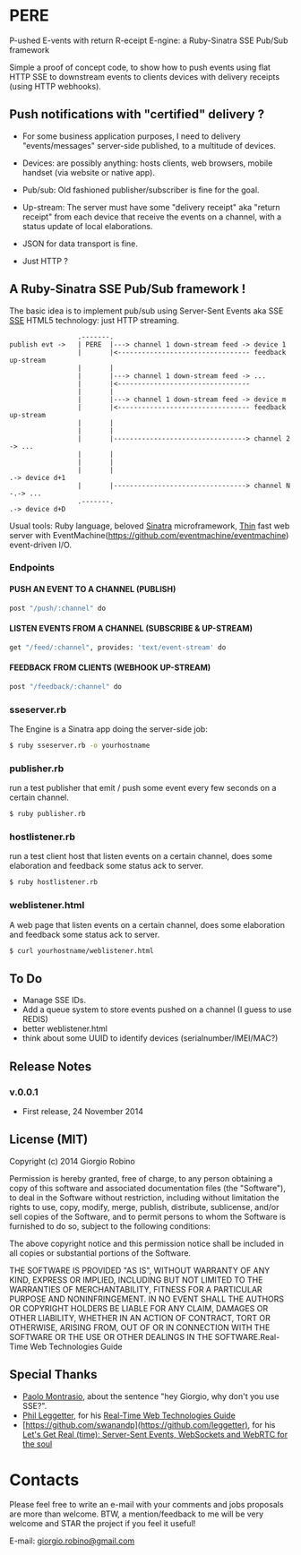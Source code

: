 PERE
====
P-ushed E-vents with return R-eceipt E-ngine: a Ruby-Sinatra SSE Pub/Sub framework


Simple a proof of concept code, to show how to push events using flat HTTP SSE to downstream events to clients devices with delivery receipts (using HTTP webhooks).


## Push notifications with "certified" delivery ?

- For some business application purposes, I need to delivery "events/messages" server-side published, to a multitude of devices.


- Devices: are possibly anything: hosts clients, web browsers, mobile handset (via website or native app).

- Pub/sub: Old fashioned publisher/subscriber is fine for the goal.


- Up-stream: The server must have some "delivery receipt" aka "return receipt" from each device that receive the events on a channel, with a status update of local elaborations.

- JSON for data transport is fine.

- Just HTTP ? 


## A Ruby-Sinatra SSE Pub/Sub framework !

The basic idea is to implement pub/sub using Server-Sent Events aka SSE [SSE](http://www.w3.org/TR/eventsource/) HTML5 technology: just HTTP streaming.


```
                 .-------.
publish evt ->   | PERE  |---> channel 1 down-stream feed -> device 1
                 |       |<--------------------------------- feedback up-stream
                 |       |                
                 |       |---> channel 1 down-stream feed -> ...
                 |       |<---------------------------------
                 |       |                
                 |       |---> channel 1 down-stream feed -> device m
                 |       |<--------------------------------- feedback up-stream
                 |       | 
                 |       | 
                 |       |---------------------------------> channel 2 -> ...
                 |       |
                 |       | 
                 |       |                                              .-> device d+1
                 |       |---------------------------------> channel N -.-> ... 
                 .-------.                                              .-> device d+D

```


Usual tools: Ruby language, beloved [Sinatra](http://www.sinatrarb.com/) microframework, [Thin](https://github.com/macournoyer/thin/) fast web server with EventMachine(https://github.com/eventmachine/eventmachine) event-driven I/O.


### Endpoints

#### PUSH AN EVENT TO A CHANNEL (PUBLISH)

```bash
post "/push/:channel" do
```

#### LISTEN EVENTS FROM A CHANNEL (SUBSCRIBE & UP-STREAM)

```bash
get "/feed/:channel", provides: 'text/event-stream' do
```

#### FEEDBACK FROM CLIENTS (WEBHOOK UP-STREAM)

```bash
post "/feedback/:channel" do
```


### sseserver.rb

The Engine is a Sinatra app doing the server-side job: 

```bash
$ ruby sseserver.rb -o yourhostname
```


### publisher.rb

run a test publisher that emit / push some event every few seconds on a certain channel.

```bash
$ ruby publisher.rb
```


### hostlistener.rb

run a test client host that listen events on a certain channel, does some elaboration and feedback some status ack to server. 

```bash
$ ruby hostlistener.rb
```


### weblistener.html

A web page that listen events on a certain channel, does some elaboration and feedback some status ack to server. 

```bash
$ curl yourhostname/weblistener.html
```


## To Do

- Manage SSE IDs.
- Add a queue system to store events pushed on a channel (I guess to use REDIS)
- better weblistener.html
- think about some UUID to identify devices (serialnumber/IMEI/MAC?)


## Release Notes

### v.0.0.1 
- First release, 24 November 2014



## License (MIT)

Copyright (c) 2014 Giorgio Robino

Permission is hereby granted, free of charge, to any person obtaining a copy
of this software and associated documentation files (the "Software"), to deal
in the Software without restriction, including without limitation the rights
to use, copy, modify, merge, publish, distribute, sublicense, and/or sell
copies of the Software, and to permit persons to whom the Software is
furnished to do so, subject to the following conditions:

The above copyright notice and this permission notice shall be included in all
copies or substantial portions of the Software.

THE SOFTWARE IS PROVIDED "AS IS", WITHOUT WARRANTY OF ANY KIND, EXPRESS OR
IMPLIED, INCLUDING BUT NOT LIMITED TO THE WARRANTIES OF MERCHANTABILITY,
FITNESS FOR A PARTICULAR PURPOSE AND NONINFRINGEMENT. IN NO EVENT SHALL THE
AUTHORS OR COPYRIGHT HOLDERS BE LIABLE FOR ANY CLAIM, DAMAGES OR OTHER
LIABILITY, WHETHER IN AN ACTION OF CONTRACT, TORT OR OTHERWISE, ARISING FROM,
OUT OF OR IN CONNECTION WITH THE SOFTWARE OR THE USE OR OTHER DEALINGS IN THE
SOFTWARE.Real-Time Web Technologies Guide


## Special Thanks

- [Paolo Montrasio](https://github.com/pmontrasio), about the sentence "hey Giorgio, why don't you use SSE?".
- [Phil Leggetter](https://github.com/leggetter), for his [Real-Time Web Technologies Guide](http://www.leggetter.co.uk/real-time-web-technologies-guide)
- [https://github.com/swanandp](https://github.com/leggetter), for his [Let's Get Real (time): Server-Sent Events, WebSockets and WebRTC for the soul](http://www.slideshare.net/swanandpagnis/lets-get-real-time-serversent-events-websockets-and-webrtc-for-the-soul)


# Contacts

Please feel free to write an e-mail with your comments and jobs proposals are more than welcome. BTW, a mention/feedback to me will be very welcome and STAR the project if you feel it useful!

E-mail: [giorgio.robino@gmail.com](mailto:giorgio.robino@gmail.com)
